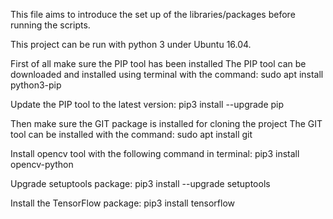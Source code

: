 This file aims to introduce the set up of the libraries/packages before running the scripts.

This project can be run with python 3 under Ubuntu 16.04.

First of all make sure the PIP tool has been installed
    The PIP tool can be downloaded and installed using terminal with the command:
        sudo apt install python3-pip

Update the PIP tool to the latest version:
    pip3 install --upgrade pip

Then make sure the GIT package is installed for cloning the project
    The GIT tool can be installed with the command:
        sudo apt install git

Install opencv tool with the following command in terminal:
    pip3 install opencv-python

Upgrade setuptools package:
    pip3 install --upgrade setuptools

Install the TensorFlow package:
    pip3 install tensorflow